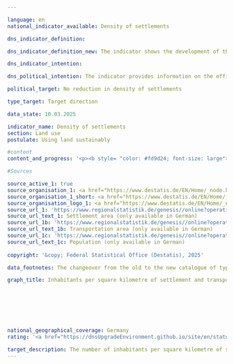 ```yaml
---

language: en        
national_indicator_available: Density of settlements        

dns_indicator_definition:         

dns_indicator_definition_new: The indicator shows the development of the population per square kilometre of settlement and transport area compared to the base year 2000.        

dns_indicator_intention:         

dns_political_intention: The indicator provides information on the efficiency of settlement land utilisation. It is intended to reflect the effects of land-saving measures in new construction and internal development, such as the reduction of residential and commercial vacancies, redensification and increasing building density.        

political_target: No reduction in density of settlements        

type_target: Target direction        

data_state: 10.03.2025        

indicator_name: Density of settlements        
section: Land use        
postulate: Using land sustainably        

#content         
content_and_progress: '<p><b style= "color: #fd9d24; font-size: large">11.1.c Density of settlements</b><br><br>Settlement density describes the ratio of the population to the settlement and transport area (SuV) and thus differs from population density, which refers to the total area of the Federal territory. Settlement area includes not only residential building land but also land with specific uses such as hospitals, schools, industrial and commercial areas, mixed-use areas, as well as sports, leisure and recreational areas. Both changes in population numbers and the expansion of the SuV affect settlement density.<br><br><br><br>Settlement density varies significantly between "rural" and "non-rural" areas. The classification follows the typology of the Thünen Institute, which categorises districts (Kreise) and independent cities (kreisfreie Städte) according to criteria such as settlement density, the proportion of agricultural and forestry land, and the accessibility of larger centres. As the definition of "rural" also takes settlement density into account, differences in the indicator between rural and non-rural areas are partly attributable to the classification itself. For example, an increase in settlement density in a rural area may lead to its reclassification as non-rural in the future.<br><br><br><br>Between 2000&nbsp;and 2011, settlement density decreased in both area types&nbsp;–&nbsp;by 12% in rural areas and by 5% in non-rural areas. Since 2011, the indicator value for Germany as a whole has remained relatively stable at around 1,670&nbsp;inhabitants per square kilometre of SuV, corresponding to roughly 90% of the 2000&nbsp;value. In non-rural areas, settlement density has been rising again since 2011&nbsp;and in 2023&nbsp;reached 3,384&nbsp;inhabitants per square kilometre of SuV, almost returning to the 2000&nbsp;level.<br><br><br><br>A comparison of trends in SuV and population figures reveals different patterns of the two influencing factors: while SuV has grown continuously since 2000, the population declined between 2000&nbsp;and 2011, explaining the fall in settlement density during that period. Since 2011, population numbers have been increasing again, which is why the indicator has since remained largely stable.<br><br><br><br>The proportion of SuV in total area in 2023&nbsp;was markedly lower in rural areas at 12.3% compared with 36.8% in non-rural areas. The expansion of SuV affected both area types, but was much stronger in rural areas, rising by 17.4% in 2023&nbsp;compared with 2000, versus 9.3% in non-rural areas. At the same time, population growth since 2011&nbsp;was weaker in rural areas, leading to a slight decline in settlement density there.<br><br><br><br>According to the Thünen Institute’s definition, around 43% of the population lived in non-rural areas and 57% in rural areas in 2023. At the same time, roughly 80% of the settlement and transport area was located in rural areas.<br><br><br><br>The political target is to increase the number of inhabitants per square kilometre of SuV. Due to the stagnating trend in recent years, this target will not be met or will only be achieved to a limited extent.<br><br><br><br>The data sources are population statistics and the survey of land use by type of actual use (official land use statistics) from the Federal Statistical Office. The Länder harmonise their cadastral registers, which in recent years has led to reclassifications of land&nbsp;–&nbsp;even without actual changes in land use. In 2016, a new land use classification system (Nutzungsartenkatalog) was introduced, affecting the official land use statistics and making comparisons with previous years more difficult. To enable meaningful time series comparisons, the data were recalculated based on the 2011&nbsp;Census and the 2016&nbsp;land use survey.<br><br><br><br>The indicator has thematic links to indicator 11.1.a "Increase in settlement and transport area".</p>'                

#Sources        

source_active_1: true
source_organisation_1: <a href="https://www.destatis.de/EN/Home/_node.html" target="_blank">Federal Statistical Office</a>
source_organisation_1_short: <a href="https://www.destatis.de/EN/Home/_node.html" target="_blank">Federal Statistical Office</a>
source_organisation_logo_1: <a href="https://www.destatis.de/EN/Home/_node.html" target="_blank"><img src="https://dnsTestEnvironment.github.io/dns-indicators/public/OrgImgEn/destatis.png" alt="Federal Statistical Office" title=" Click here to visit the homepage of the organizationFederal Statistical Office" style="height:60px; width:148px; border:transparent"/></a>
source_url_1: 'https://www.regionalstatistik.de/genesis//online?operation=table&code=33111-02-01-4&bypass=true&levelindex=1&levelid=1713517838976#abreadcrumb'
source_url_text_1: Settlement area (only available in German)
source_url_1b: 'https://www.regionalstatistik.de/genesis//online?operation=table&code=33111-03-01-4&bypass=true&levelindex=1&levelid=1713517838976#abreadcrumb'
source_url_text_1b: Transportation area (only available in German)
source_url_1c: 'https://www.regionalstatistik.de/genesis//online?operation=table&code=12411-01-01-4&bypass=true&levelindex=1&levelid=1713517974290#abreadcrumb'
source_url_text_1c: Population (only available in German)
        
copyright: '&copy; Federal Statistical Office (Destatis), 2025'        

data_footnotes: The changeover from the old to the new catalogue of types of use was completed in 2016. Due to the effects on the official area statistics, the 2016&nbsp;result is only comparable with previous years to a limited extent. To ensure comparability between the years, the respective values were calculated back from the 2011&nbsp;census and the change in the area survey in 2016.<br>• The data is based on a special evaluation and is not publicly available.        

graph_title: Inhabitants per square kilometre of settlement and transport area        

        

        

                

national_geographical_coverage: Germany        
rating: '<a href="https://dnsUpgradeEnvironment.github.io/site/en/status"><img src="https://sdg-indikatoren.de/public/Wettersymbole/Leicht bewölkt.png" title="In 2023 the average development aimed in the right direction, but in the previous year there had been a development in the wrong direction or no change at all." alt="Weathersymbol: Clouded sun"/></a>'        

target_description: The number of inhabitants per square kilometre of settlement and transport area should increase.<br><br>As the value of indicator 11.1.c has fallen in 2023&nbsp;but risen on average over the last six years, the indicator for 2023&nbsp;is rated as "slightly cloudy".        
---
```


